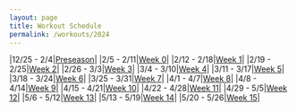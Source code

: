 ```yaml
---
layout: page
title: Workout Schedule
permalink: /workouts/2024
---
```


|12/25 - 2/4|[Preseason]({{site.baseurl}}/2024/preseason)|
|2/5 - 2/11|[Week 0]({{site.baseurl}}/2024/0)|
|2/12 - 2/18|[Week 1]({{site.baseurl}}/2024/1)|
|2/19 - 2/25|[Week 2]({{site.baseurl}}/2024/2)|
|2/26 - 3/3|[Week 3]({{site.baseurl}}/2024/3)|
|3/4 - 3/10|[Week 4]({{site.baseurl}}/2024/4)|
|3/11 - 3/17|[Week 5]({{site.baseurl}}/2024/5)|
|3/18 - 3/24|[Week 6]({{site.baseurl}}/2024/6)|
|3/25 - 3/31|[Week 7]({{site.baseurl}}/2024/7)|
|4/1 - 4/7|[Week 8]({{site.baseurl}}/2024/8)|
|4/8 - 4/14|[Week 9]({{site.baseurl}}/2024/9)|
|4/15 - 4/21|[Week 10]({{site.baseurl}}/2024/10)|
|4/22 - 4/28|[Week 11]({{site.baseurl}}/2024/11)|
|4/29 - 5/5|[Week 12]({{site.baseurl}}/2024/12)|
|5/6 - 5/12|[Week 13]({{site.baseurl}}/2024/13)|
|5/13 - 5/19|[Week 14]({{site.baseurl}}/2024/14)|
|5/20 - 5/26|[Week 15]({{site.baseurl}}/2024/15)|
